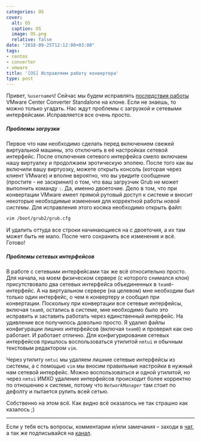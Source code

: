 ```yaml
---
categories: OS
cover:
  alt: OS
  caption: OS
  image: OS.png
  relative: false
date: "2018-09-25T12:12:00+03:00"
tags:
- centos
- converter
- vmware
title: '[OS] Исправляем работу конвертера'
type: post
---
```


Привет, `%username%`! Сейчас мы будем исправлять [последствия работы](https://jtprog.ru/error-converter-standalone/) VMware Center Converter Standalone на клоне. Если не знаешь, то можно только угадать. Нас ждут проблемы с загрузкой и сетевыми интерфейсами. Исправляется все очень просто.

##### Проблемы загрузки

Первое что нам необходимо сделать перед включением свежей виртуальной машины, это отключить в её настройках сетевой интерфейс. После отключения сетевого интерфейса смело включаем нашу виртуалку и продолжаем эротическую эпопею. После того как вы включили вашу виртуозку, можете открыть консоль (которая через клиент VMware) и вполне вероятно, что вы увидите сообщение (простите - не заскринил) о том, что ваш загрузчик Grub не может выполнить команду `:`. Да, именно двоеточие. Дело в том, что при конвертации VMware имеет прямой рутовый доступ к системе и вносит некоторые необходимые изменения для корректной работы *новой системы*. Для исправления этого косяка необходимо открыть файл:

```bash
vim /boot/grub2/grub.cfg
```

И удалить оттуда все строки начинающиеся на с двоеточия, а их там может быть не мало. После чего сохранить все изменения и всё. Готово!

##### Проблемы сетевых интерфейсов

В работе с сетевыми интерфейсами так же всё относительно просто. Для начала, на моем физическом сервере (с которого снимался клон) присутствовало два сетевых интерфейса объединенных в `team0`-интерфейс. А на виртуальном сервере (на целевом) мне необходим был только один интерфейс, о чем я конвертеру и сообщил при конвертации. Поскольку при конвертации все сетевые интерфейсы, включая `team0`, остались в системе, мне необходимо было это исправить и заставить работать через единственный интерфейс. На удивление все получилось довольно просто. Я удалил файлы конфигурации лишних интерфейсов (включая `team0`) и проверил как оно работает. И работает отлично. Для конфигурирования сетевых интерфейсов пришлось воспользоваться утилитой `nmtui` и обычным текстовым редактором `vim`.

Через утилиту `nmtui` мы удаляем лишние сетевые интерфейсы из системы, а с помощью `vim` мы вносим правильные настройки в нужный нам сетевой интерфейс. Можно воспользоваться и одной утилитой, но через `nmtui` ИМХО удаление интерфейсов происходит более корректно по отношению к системе, потому что *`NetworkManager`* там стоит по дефолту и пытается рулить всей сетью.

Собственно на этом всё. Как видно всё оказалось не так страшно как казалось ;)

---
Если у тебя есть вопросы, комментарии и/или замечания – заходи в [чат](https://ttttt.me/jtprogru_chat), а так же подписывайся на [канал](https://ttttt.me/jtprogru_channel).
